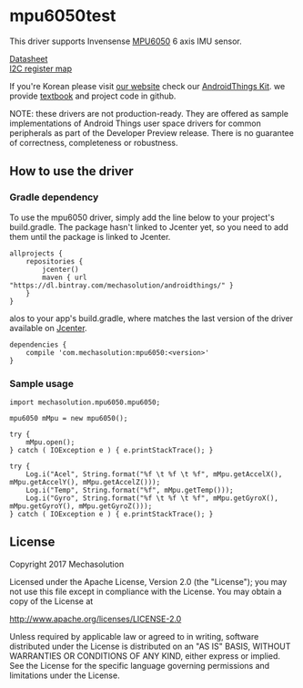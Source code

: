 # mpu6050test
This driver supports Invensense <a href='https://www.invensense.com/products/motion-tracking/6-axis/mpu-6050/'>MPU6050</a> 6 axis IMU sensor.

<a href='https://store.invensense.com/datasheets/invensense/MPU-6050_DataSheet_V3%204.pdf'>Datasheet</a>\
<a href='https://www.invensense.com/wp-content/uploads/2015/02/MPU-6000-Register-Map1.pdf'>I2C register map</a>

If you're Korean please visit <a href='www.mechasolution'>our website</a> check our <a href='http://mechasolution.com/shop/goods/goods_view.php?goodsno=543077&category=048'>AndroidThings Kit</a>. we provide <a href='https://github.com/mechasolution/AndroidThingsTextBook'>textbook</a> and project code in github.

NOTE: these drivers are not production-ready. They are offered as sample implementations of Android Things user space drivers for common peripherals as part of the Developer Preview release. There is no guarantee of correctness, completeness or robustness.

## How to use the driver
### Gradle dependency
To use the mpu6050 driver, simply add the line below to your project's build.gradle. The package hasn't linked to Jcenter yet, so you need to add them until the package is linked to Jcenter.
```
allprojects {
    repositories {
        jcenter()
        maven { url "https://dl.bintray.com/mechasolution/androidthings/" }
    }
}
```
alos to your app's build.gradle, where <version> matches the last version of the driver available on <a href='https://bintray.com/mechasolution/androidthings/mpu6050/_latestVersion'>Jcenter</a>.

```
dependencies {
    compile 'com.mechasolution:mpu6050:<version>'
}
```

### Sample usage

```
import mechasolution.mpu6050.mpu6050;
  
mpu6050 mMpu = new mpu6050();
  
try {
    mMpu.open();
} catch ( IOException e ) { e.printStackTrace(); }
  
try {
    Log.i("Acel", String.format("%f \t %f \t %f", mMpu.getAccelX(), mMpu.getAccelY(), mMpu.getAccelZ()));
    Log.i("Temp", String.format("%f", mMpu.getTemp()));
    Log.i("Gyro", String.format("%f \t %f \t %f", mMpu.getGyroX(), mMpu.getGyroY(), mMpu.getGyroZ()));
} catch ( IOException e ) { e.printStackTrace(); }
```

## License

Copyright 2017 Mechasolution

Licensed under the Apache License, Version 2.0 (the "License");
you may not use this file except in compliance with the License.
You may obtain a copy of the License at

<a href='http://www.apache.org/licenses/LICENSE-2.0'>http://www.apache.org/licenses/LICENSE-2.0</a>

Unless required by applicable law or agreed to in writing, software
distributed under the License is distributed on an "AS IS" BASIS,
WITHOUT WARRANTIES OR CONDITIONS OF ANY KIND, either express or implied.
See the License for the specific language governing permissions and
limitations under the License.
